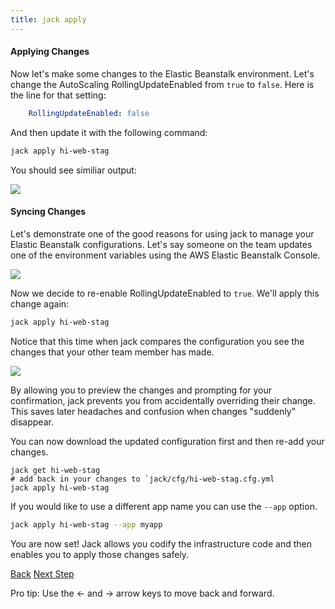 ```yaml
---
title: jack apply
---
```


#### Applying Changes

Now let's make some changes to the Elastic Beanstalk environment. Let's change the AutoScaling RollingUpdateEnabled from `true` to `false`.  Here is the line for that setting:

```yaml
    RollingUpdateEnabled: false
```


And then update it with the following command:

```sh
jack apply hi-web-stag
```

You should see similiar output:

<img src="/img/tutorials/jack-apply.png" class="doc-photo" />

#### Syncing Changes

Let's demonstrate one of the good reasons for using jack to manage your Elastic Beanstalk configurations. Let's say someone on the team updates one of the environment variables using the AWS Elastic Beanstalk Console.

<img src="/img/tutorials/eb-console-update.png" class="doc-photo" />

Now we decide to re-enable RollingUpdateEnabled to `true`.  We'll apply this change again:

```sh
jack apply hi-web-stag
```

Notice that this time when jack compares the configuration you see the changes that your other team member has made.

<img src="/img/tutorials/jack-apply-no.png" class="doc-photo" />

By allowing you to preview the changes and prompting for your confirmation, jack prevents you from accidentally overriding their change.  This saves later headaches and confusion when changes "suddenly" disappear.

You can now download the updated configuration first and then re-add your changes.

```
jack get hi-web-stag
# add back in your changes to `jack/cfg/hi-web-stag.cfg.yml
jack apply hi-web-stag
```

If you would like to use a different app name you can use the `--app` option.

```sh
jack apply hi-web-stag --app myapp
```

You are now set! Jack allows you codify the infrastructure code and then enables you to apply those changes safely.

<a id="prev" class="btn btn-basic" href="{% link _docs/jack-get.md %}">Back</a>
<a id="next" class="btn btn-primary" href="{% link _docs/jack-diff.md %}">Next Step</a>
<p class="keyboard-tip">Pro tip: Use the <- and -> arrow keys to move back and forward.</p>


